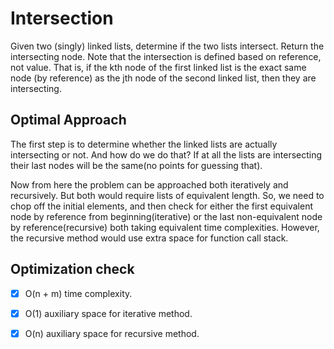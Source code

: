 # Intersection
Given two (singly) linked lists, determine if the two lists intersect. Return the intersecting node. Note that the intersection is defined based on reference,  not value. That is, if the kth node of the first linked list is the exact same node (by reference) as the jth node of the second linked list, then they are intersecting.

## Optimal Approach
The first step is to determine whether the linked lists are actually intersecting or not. And how do we do that? If at all the lists are intersecting their last nodes will be the same(no points for guessing that).

Now from here the problem can be approached both iteratively and recursively. But both would require lists of equivalent length. So, we need to chop off the initial elements, and then check for either the first equivalent node by reference from beginning(iterative) or the last non-equivalent node by reference(recursive) both taking equivalent time complexities. However, the recursive method would use extra space for function call stack.

## Optimization check
- [x] O(n + m) time complexity.
- [x] O(1) auxiliary space for iterative method.
- [x] O(n) auxiliary space for recursive method.

